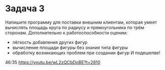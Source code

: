 # Задача 3
Напишите программу для поставки внешним клиентам, которая умеет вычислять площадь круга по радиусу и прямоугольника по трём сторонам.
Дополнительно к работоспособности оценим:

- лёгкость добавления других фигур
- вычисление площади фигуры без знания типа фигуры
- обработку возникающих проблем при создании фигур
  И подешелве!

46:35 https://youtu.be/wL2zQCbDoBE?t=2810

